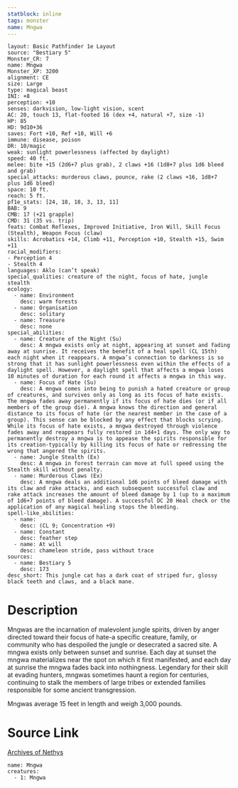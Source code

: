 ```yaml
---
statblock: inline
tags: monster
name: Mngwa
---
```

```statblock
layout: Basic Pathfinder 1e Layout
source: "Bestiary 5"
Monster_CR: 7
name: Mngwa
Monster_XP: 3200
alignment: CE
size: Large
type: magical beast
INI: +8
perception: +10
senses: darkvision, low-light vision, scent
AC: 20, touch 13, flat-footed 16 (dex +4, natural +7, size -1)
HP: 85
HD: 9d10+36
saves: Fort +10, Ref +10, Will +6
immune: disease, poison
DR: 10/magic
weak: sunlight powerlessness (affected by daylight)
speed: 40 ft.
melee: bite +15 (2d6+7 plus grab), 2 claws +16 (1d8+7 plus 1d6 bleed and grab)
special_attacks: murderous claws, pounce, rake (2 claws +16, 1d8+7 plus 1d6 bleed)
space: 10 ft.
reach: 5 ft.
pf1e_stats: [24, 18, 18, 3, 13, 11]
BAB: 9
CMB: 17 (+21 grapple)
CMD: 31 (35 vs. trip)
feats: Combat Reflexes, Improved Initiative, Iron Will, Skill Focus (Stealth), Weapon Focus (claw)
skills: Acrobatics +14, Climb +11, Perception +10, Stealth +15, Swim +11
racial_modifiers:
- Perception 4
- Stealth 4
languages: Aklo (can’t speak)
special_qualities: creature of the night, focus of hate, jungle stealth
ecology:
  - name: Environment
    desc: warm forests
  - name: Organisation
    desc: solitary
  - name: Treasure
    desc: none
special_abilities:
  - name: Creature of the Night (Su)
    desc: A mngwa exists only at night, appearing at sunset and fading away at sunrise. It receives the benefit of a heal spell (CL 15th) each night when it reappears. A mngwa’s connection to darkness is so strong that it has sunlight powerlessness even within the effects of a daylight spell. However, a daylight spell that affects a mngwa loses 10 minutes of duration for each round it affects a mngwa in this way.
  - name: Focus of Hate (Su)
    desc: A mngwa comes into being to punish a hated creature or group of creatures, and survives only as long as its focus of hate exists. The mngwa fades away permanently if its focus of hate dies (or if all members of the group die). A mngwa knows the direction and general distance to its focus of hate (or the nearest member in the case of a group). This sense can be blocked by any effect that blocks scrying. While its focus of hate exists, a mngwa destroyed through violence fades away and reappears fully restored in 1d4+1 days. The only way to permanently destroy a mngwa is to appease the spirits responsible for its creation-typically by killing its focus of hate or redressing the wrong that angered the spirits.
  - name: Jungle Stealth (Ex)
    desc: A mngwa in forest terrain can move at full speed using the Stealth skill without penalty.
  - name: Murderous Claws (Ex)
    desc: A mngwa deals an additional 1d6 points of bleed damage with its claw and rake attacks, and each subsequent successful claw and rake attack increases the amount of bleed damage by 1 (up to a maximum of 1d6+7 points of bleed damage). A successful DC 20 Heal check or the application of any magical healing stops the bleeding.
spell-like_abilities:
  - name:
    desc: (CL 9; Concentration +9)
  - name: Constant
    desc: feather step
  - name: At will
    desc: chameleon stride, pass without trace
sources:
  - name: Bestiary 5
    desc: 173
desc_short: This jungle cat has a dark coat of striped fur, glossy black teeth and claws, and a black mane.
```
# Description
Mngwas are the incarnation of malevolent jungle spirits, driven by anger directed toward their focus of hate-a specific creature, family, or community who has despoiled the jungle or desecrated a sacred site. A mngwa exists only between sunset and sunrise. Each day at sunset the mngwa materializes near the spot on which it first manifested, and each day at sunrise the mngwa fades back into nothingness. Legendary for their skill at evading hunters, mngwas sometimes haunt a region for centuries, continuing to stalk the members of large tribes or extended families responsible for some ancient transgression.

 Mngwas average 15 feet in length and weigh 3,000 pounds.
# Source Link
[Archives of Nethys](https://aonprd.com/MonsterDisplay.aspx?ItemName=Mngwa)
```encounter-table
name: Mngwa
creatures:
  - 1: Mngwa
```
